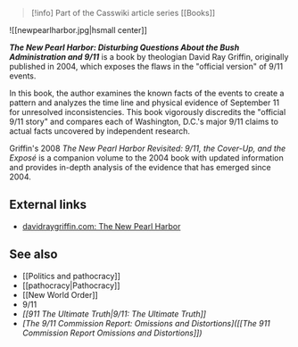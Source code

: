 > [!info] Part of the Casswiki article series [[Books]]

![[newpearlharbor.jpg|hsmall center]]


_**The New Pearl Harbor: Disturbing Questions About the Bush Administration and 9/11**_ is a book by theologian David Ray Griffin, originally published in 2004, which exposes the flaws in the "official version" of 9/11 events.

In this book, the author examines the known facts of the events to create a pattern and analyzes the time line and physical evidence of September 11 for unresolved inconsistencies. This book vigorously discredits the "official 9/11 story" and compares each of Washington, D.C.'s major 9/11 claims to actual facts uncovered by independent research.

Griffin's 2008 _The New Pearl Harbor Revisited: 9/11, the Cover-Up, and the Exposé_ is a companion volume to the 2004 book with updated information and provides in-depth analysis of the evidence that has emerged since 2004.

External links
--------------

*   [davidraygriffin.com: The New Pearl Harbor](http://davidraygriffin.com/books/the-new-pearl-harbor-disturbing-questions-about-the-bush-administration-and-911/)

See also
--------

*   [[Politics and pathocracy]]
*   [[pathocracy|Pathocracy]]
*   [[New World Order]]
*   9/11
*   _[[911 The Ultimate Truth|9/11: The Ultimate Truth]]_
*   _[The 9/11 Commission Report: Omissions and Distortions]([[The 911 Commission Report Omissions and Distortions]])_